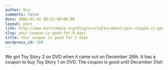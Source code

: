 ```yaml
---
author: Ora
comments: false
date: 2006-01-01 00:21:00+00:00
layout: post
link: http://www.martindale.org/blog/ora/talks/about/your-coupon-is-good-for-5-days
slug: your-coupon-is-good-for-5-days
title: Your coupon is good for 5 days
wordpress_id: 169
---
```


We got Toy Story 2 on DVD when it came out on December 26th. It has a coupon to buy Toy Story 1 on DVD. The coupon is good until December 31st!
